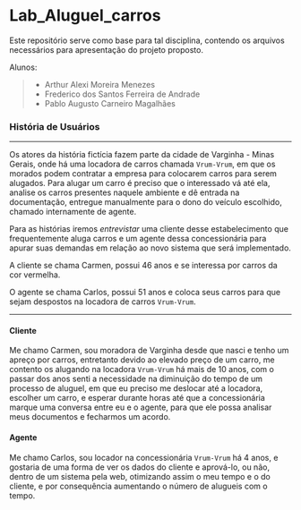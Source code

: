 # Lab_Aluguel_carros

Este repositório serve como base para tal disciplina, contendo os arquivos necessários para apresentação do projeto proposto.

Alunos:

> - Arthur Alexi Moreira Menezes
> - Frederico dos Santos Ferreira de Andrade
> - Pablo Augusto Carneiro Magalhães


### História de Usuários
___

Os atores da história fictícia fazem parte da cidade de Varginha - Minas Gerais, onde há uma locadora de carros chamada `Vrum-Vrum`, em que os morados podem contratar a empresa para colocarem carros para serem alugados. Para alugar um carro é preciso que o interessado vá até ela, analise os carros presentes naquele ambiente e dê entrada na documentação, entregue manualmente para o dono do veículo escolhido, chamado internamente de agente.

Para as histórias iremos _entrevistar_ uma cliente desse estabelecimento que frequentemente aluga carros e um agente dessa concessionária para apurar suas demandas em relação ao novo sistema que será implementado. 

A cliente se chama Carmen, possui 46 anos e se interessa por carros da cor vermelha.

O agente se chama Carlos, possui 51 anos e coloca seus carros para que sejam despostos na locadora de carros `Vrum-Vrum`.

___

<h4>Cliente</h4>

Me chamo Carmen, sou moradora de Varginha desde que nasci e tenho um apreço por carros, entretanto devido ao elevado preço de um carro, me contento os alugando na locadora `Vrum-Vrum` há mais de 10 anos, com o passar dos anos senti a necessidade na diminuição do tempo de um processo de aluguel, em que eu preciso me deslocar até a locadora, escolher um carro, e esperar durante horas até que a concessionária marque uma conversa entre eu e o agente, para que ele possa analisar meus documentos e fecharmos um acordo.

<h4>Agente</h4>

Me chamo Carlos, sou locador na concessionária `Vrum-Vrum` há 4 anos, e gostaria de uma forma de ver os dados do cliente e aprová-lo, ou não, dentro de um sistema pela web, otimizando assim o meu tempo e o do cliente, e por consequência aumentando o número de alugueis com o tempo.
